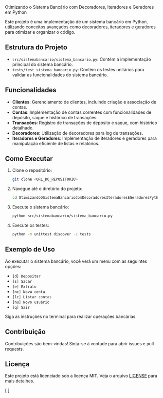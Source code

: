 Otimizando o Sistema Bancário com Decoradores, Iteradores e Geradores em Python

Este projeto é uma implementação de um sistema bancário em Python, utilizando conceitos avançados como decoradores, iteradores e geradores para otimizar e organizar o código.

## Estrutura do Projeto

- `src/sistemabancario/sistema_bancario.py`: Contém a implementação principal do sistema bancário.
- `tests/test_sistema_bancario.py`: Contém os testes unitários para validar as funcionalidades do sistema bancário.

## Funcionalidades

- **Clientes**: Gerenciamento de clientes, incluindo criação e associação de contas.
- **Contas**: Implementação de contas correntes com funcionalidades de depósito, saque e histórico de transações.
- **Transações**: Registro de transações de depósito e saque, com histórico detalhado.
- **Decoradores**: Utilização de decoradores para log de transações.
- **Iteradores e Geradores**: Implementação de iteradores e geradores para manipulação eficiente de listas e relatórios.

## Como Executar

1. Clone o repositório:

   ```bash
   git clone <URL_DO_REPOSITORIO>
   ```
2. Navegue até o diretório do projeto:

   ```bash
   cd OtimizandoOSistemaBancarioComDecoradoresIteradoresEGeradoresPython
   ```
3. Execute o sistema bancário:

   ```bash
   python src/sistemabancario/sistema_bancario.py
   ```
4. Execute os testes:

   ```bash
   python -m unittest discover -s tests
   ```

## Exemplo de Uso

Ao executar o sistema bancário, você verá um menu com as seguintes opções:

- `[d] Depositar`
- `[s] Sacar`
- `[e] Extrato`
- `[nc] Nova conta`
- `[lc] Listar contas`
- `[nu] Novo usuário`
- `[q] Sair`

Siga as instruções no terminal para realizar operações bancárias.

## Contribuição

Contribuições são bem-vindas! Sinta-se à vontade para abrir issues e pull requests.

## Licença

Este projeto está licenciado sob a licença MIT. Veja o arquivo [LICENSE](LICENSE) para mais detalhes.

[ ]
